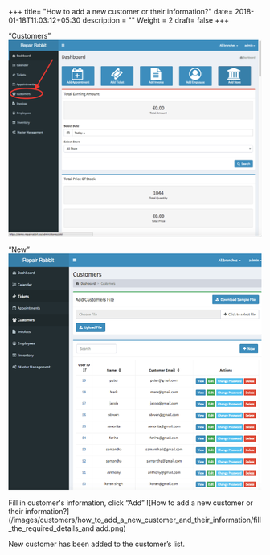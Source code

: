 +++
title= "How to add a new customer or their information?"
date= 2018-01-18T11:03:12+05:30
description = ""
Weight = 2
draft= false
+++


“Customers” 
![How to add a new customer or their information?](/images/customers/how_to_add_a_new_customer_and_their_information/go_to_customers.png)

“New”
![How to add a new customer or their information?](/images/customers/how_to_add_a_new_customer_and_their_information/click_new.png)
         

Fill in customer's information, click “Add”
![How to add a new customer or their information?](/images/customers/how_to_add_a_new_customer_and_their_information/fill_the_required_details_and add.png)
        

New customer has been added to the customer’s list. 




























